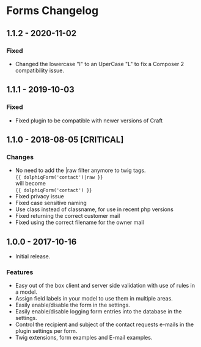# Forms Changelog

## 1.1.2 - 2020-11-02
### Fixed
- Changed the lowercase "l" to an UperCase "L" to fix a Composer 2 compatibility issue.

## 1.1.1 - 2019-10-03

### Fixed
- Fixed plugin to be compatible with newer versions of Craft


## 1.1.0 - 2018-08-05 [CRITICAL]

### Changes
- No need to add the |raw filter anymore to twig tags.<br>
`{{ dolphiqForm('contact')|raw }}`<br>will become<br>  `{{ dolphiqForm('contact') }}`
- Fixed privacy issue
- Fixed case sensitive naming
- Use class instead of classname, for use in recent php versions
- Fixed returning the correct customer mail
- Fixed using the correct filename for the owner mail
## 1.0.0 - 2017-10-16
- Initial release.

### Features
- Easy out of the box client and server side validation with use of rules in a model.
- Assign field labels in your model to use them in multiple areas.
- Easily enable/disable the form in the settings.
- Easily enable/disable logging form entries into the database in the settings.
- Control the recipient and subject of the contact requests e-mails in the plugin settings per form.
- Twig extensions, form examples and E-mail examples.
